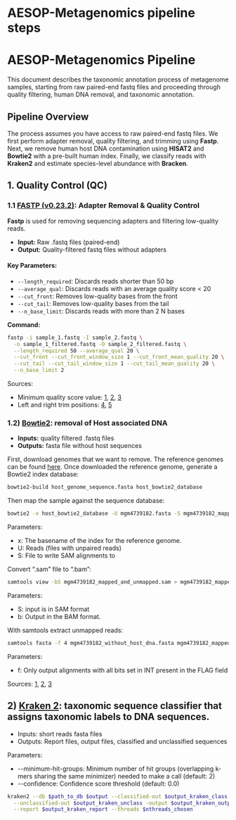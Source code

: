 # AESOP-Metagenomics pipeline steps

# AESOP-Metagenomics Pipeline

This document describes the taxonomic annotation process of metagenome samples, starting from raw paired-end fastq files and proceeding through quality filtering, human DNA removal, and taxonomic annotation.

## Pipeline Overview

The process assumes you have access to raw paired-end fastq files. We first perform adapter removal, quality filtering, and trimming using **Fastp**. Next, we remove human host DNA contamination using **HISAT2** and **Bowtie2** with a pre-built human index. Finally, we classify reads with **Kraken2** and estimate species-level abundance with **Bracken**.

## 1. Quality Control (QC)

### 1.1 [FASTP (v0.23.2)](https://github.com/OpenGene/fastp): Adapter Removal & Quality Control

**Fastp** is used for removing sequencing adapters and filtering low-quality reads.

- **Input:** Raw .fastq files (paired-end)
- **Output:** Quality-filtered fastq files without adapters

#### Key Parameters:
- `--length_required`: Discards reads shorter than 50 bp
- `--average_qual`: Discards reads with an average quality score < 20
- `--cut_front`: Removes low-quality bases from the front
- `--cut_tail`: Removes low-quality bases from the tail
- `--n_base_limit`: Discards reads with more than 2 N bases

**Command:**
```bash
fastp -i sample_1.fastq -I sample_2.fastq \
  -o sample_1_filtered.fastq -O sample_2_filtered.fastq \
  --length_required 50 --average_qual 20 \
  --cut_front --cut_front_window_size 1 --cut_front_mean_quality 20 \
  --cut_tail --cut_tail_window_size 1 --cut_tail_mean_quality 20 \
  --n_base_limit 2
```

Sources:
* Minimum quality score value: [1](https://journals.plos.org/plosone/article?id=10.1371/journal.pone.0205575), [2](https://www.nature.com/articles/s41598-020-57464-2), [3](https://www.nature.com/articles/s41598-021-88318-0)
* Left and right trim positions: [4](https://www.nature.com/articles/s41396-021-01103-9), [5](https://www.nature.com/articles/s41467-020-20422-7)


### 1.2) [Bowtie2](https://github.com/BenLangmead/bowtie2): removal of Host associated DNA

- **Inputs:** quality filtered .fastq files
- **Outputs:** fasta file without host sequences

First, download genomes that we want to remove. The reference genomes can be found [here](https://docs.google.com/spreadsheets/d/15wnnGk5jHeaSDbm7RFrzBNPADKqS1bUhCPO5eKs7W6o/edit?usp=sharing). Once downloaded the reference genome, generate a Bowtie2 index database:

```bash
bowtie2-build host_genome_sequence.fasta host_bowtie2_database
```

Then map the sample against the sequence database:

```bash
bowtie2 -x host_bowtie2_database -U mgm4739182.fasta -S mgm4739182_mapped_and_unmapped.sam
```

Parameters:

* x: The basename of the index for the reference genome.
* U: Reads (files with unpaired reads)
* S: File to write SAM alignments to

Convert “.sam” file to “.bam”:

```bash
samtools view -bS mgm4739182_mapped_and_unmapped.sam > mgm4739182_mapped_and_unmapped.bam
```

Parameters:

* S: input is in SAM format
* b: Output in the BAM format.

With samtools extract unmapped reads:

```bash
samtools fasta -f 4 mgm4739182_without_host_dna.fasta mgm4739182_mapped_and_unmapped.bam
```

Parameters:

* f: Only output alignments with all bits set in INT present in the FLAG field

Sources: [1](https://www.frontiersin.org/articles/10.3389/fmicb.2019.01277/full), [2](https://www.nature.com/articles/s41596-021-00508-2), [3](https://link.springer.com/article/10.1186/s40168-018-0426-3)

## 2) [Kraken 2](https://github.com/DerrickWood/kraken2): taxonomic sequence classifier that assigns taxonomic labels to DNA sequences.

* Inputs: short reads fasta files
* Outputs: Report files, output files, classified and unclassified sequences

Parameters:

* --minimum-hit-groups: Minimum number of hit groups (overlapping k-mers sharing the same minimizer) needed to make a call (default: 2)
* --confidence: Confidence score threshold (default: 0.0)

```bash
kraken2 --db $path_to_db $output --classified-out $output_kraken_class \
  --unclassified-out $output_kraken_unclass -output $output_kraken_output \
  --report $output_kraken_report --threads $nthreads_chosen
```
